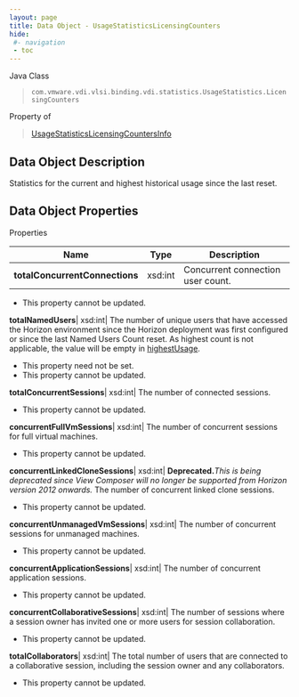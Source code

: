 ```yaml
---
layout: page
title: Data Object - UsageStatisticsLicensingCounters
hide:
 #- navigation
 - toc
---
```






Java Class  
> `com.vmware.vdi.vlsi.binding.vdi.statistics.UsageStatistics.LicensingCounters`

Property of  
> [UsageStatisticsLicensingCountersInfo](vdi.statistics.UsageStatistics.LicensingCountersInfo.md#field_detail)


## Data Object Description 

Statistics for the current and highest historical usage since the last reset. 

## Data Object Properties

Properties

Name |  Type |  Description   
---|---|---  
**totalConcurrentConnections**|  xsd:int|  Concurrent connection user count.   


* This property cannot be updated.

  
**totalNamedUsers**|  xsd:int|  The number of unique users that have accessed the Horizon environment since the Horizon deployment was first configured or since the last Named Users Count reset. As highest count is not applicable, the value will be empty in [highestUsage](vdi.statistics.UsageStatistics.LicensingCountersInfo.md#highestUsage).   


* This property need not be set.
* This property cannot be updated.

  
**totalConcurrentSessions**|  xsd:int|  The number of connected sessions.   


* This property cannot be updated.

  
**concurrentFullVmSessions**|  xsd:int|  The number of concurrent sessions for full virtual machines.   


* This property cannot be updated.

  
**concurrentLinkedCloneSessions**|  xsd:int| **Deprecated.**_This is being deprecated since View Composer will no longer be supported from Horizon version 2012 onwards._ The number of concurrent linked clone sessions.   


* This property cannot be updated.

  
**concurrentUnmanagedVmSessions**|  xsd:int|  The number of concurrent sessions for unmanaged machines.   


* This property cannot be updated.

  
**concurrentApplicationSessions**|  xsd:int|  The number of concurrent application sessions.   


* This property cannot be updated.

  
**concurrentCollaborativeSessions**|  xsd:int|  The number of sessions where a session owner has invited one or more users for session collaboration.   


* This property cannot be updated.

  
**totalCollaborators**|  xsd:int|  The total number of users that are connected to a collaborative session, including the session owner and any collaborators.   


* This property cannot be updated.

  
  
  
   
  
  
